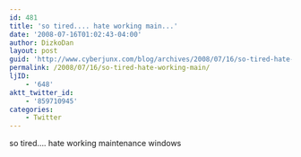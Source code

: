 ```yaml
---
id: 481
title: 'so tired.... hate working main...'
date: '2008-07-16T01:02:43-04:00'
author: DizkoDan
layout: post
guid: 'http://www.cyberjunx.com/blog/archives/2008/07/16/so-tired-hate-working-main/'
permalink: /2008/07/16/so-tired-hate-working-main/
ljID:
    - '648'
aktt_twitter_id:
    - '859710945'
categories:
    - Twitter
---
```


so tired…. hate working maintenance windows